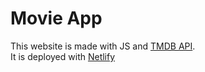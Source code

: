 # Movie App 
 This website is made with JS and [TMDB API](https://developers.themoviedb.org/3/getting-started/introduction). <br>
 It is deployed with [Netlify](https://moviedisplay.netlify.app/)
